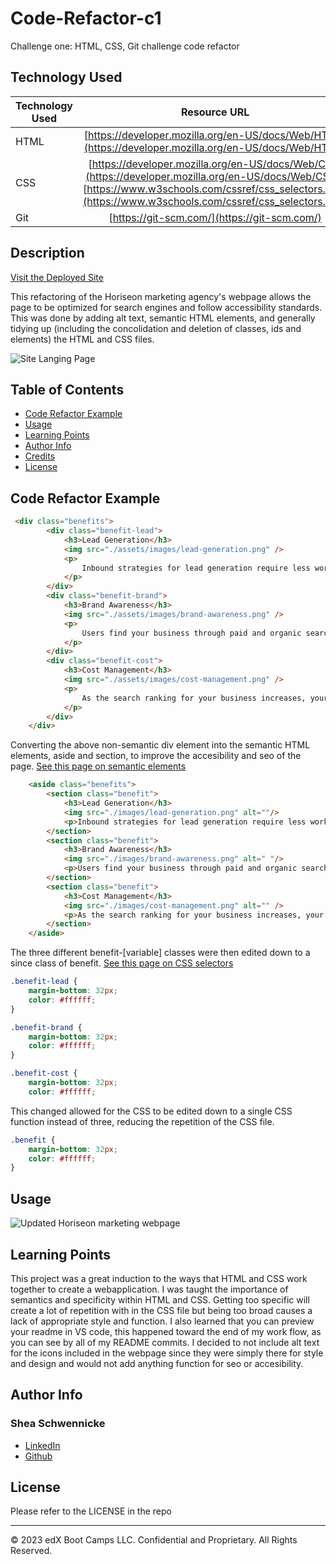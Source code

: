 # Code-Refactor-c1 
Challenge one: HTML, CSS, Git challenge code refactor 

## Technology Used 

| Technology Used         | Resource URL           | 
| ------------- |:-------------:| 
| HTML    | [https://developer.mozilla.org/en-US/docs/Web/HTML](https://developer.mozilla.org/en-US/docs/Web/HTML) | 
| CSS     | [https://developer.mozilla.org/en-US/docs/Web/CSS](https://developer.mozilla.org/en-US/docs/Web/CSS) , [https://www.w3schools.com/cssref/css_selectors.php](https://www.w3schools.com/cssref/css_selectors.php)   |   
| Git | [https://git-scm.com/](https://git-scm.com/)     |    

## Description 

[Visit the Deployed Site](https://sheaschwenn.github.io/Code-Refactor-c1/)

This refactoring of the Horiseon marketing agency's webpage allows the page to be optimized for search engines and follow accessibility standards. This was done by adding alt text, semantic HTML elements, and generally tidying up (including the concolidation and deletion of classes, ids and elements) the HTML and CSS files. 


![Site Langing Page](./images/horiseon-finished.gif)


## Table of Contents 


* [Code Refactor Example](#code-refactor-example)
* [Usage](#usage)
* [Learning Points](#learning-points)
* [Author Info](#author-info)
* [Credits](#credits)
* [License](#license)



## Code Refactor Example

```html
 <div class="benefits">
        <div class="benefit-lead">
            <h3>Lead Generation</h3>
            <img src="./assets/images/lead-generation.png" />
            <p>
                Inbound strategies for lead generation require less work for your business, bringing customers directly to your website.
            </p>
        </div>
        <div class="benefit-brand">
            <h3>Brand Awareness</h3>
            <img src="./assets/images/brand-awareness.png" />
            <p>
                Users find your business through paid and organic searches, increasing the search ranking and visibility for your business.
            </p>
        </div>
        <div class="benefit-cost">
            <h3>Cost Management</h3>
            <img src="./assets/images/cost-management.png" />
            <p>
                As the search ranking for your business increases, your advertising costs decrease, and you no longer need to advertise your page.
            </p>
        </div>
    </div>
```

Converting the above non-semantic div element into the semantic HTML elements, aside and section, to improve the accesibility and seo of the page.  [See this page on semantic elements](https://www.w3schools.com/html/html5_semantic_elements.asp)

```html
    <aside class="benefits">
        <section class="benefit">
            <h3>Lead Generation</h3>
            <img src="./images/lead-generation.png" alt=""/>
            <p>Inbound strategies for lead generation require less work for your business, bringing customers directly to your website.</p>
        </section>
        <section class="benefit">
            <h3>Brand Awareness</h3>
            <img src="./images/brand-awareness.png" alt=" "/>
            <p>Users find your business through paid and organic searches, increasing the search ranking and visibility for your business. </p>
        </section>
        <section class="benefit">
            <h3>Cost Management</h3>
            <img src="./images/cost-management.png" alt="" />
            <p>As the search ranking for your business increases, your advertising costs decrease, and you no longer need to advertise your page.</p>
        </section>
    </aside>

```

The three different benefit-[variable] classes were then edited down to a since class of benefit. [See this page on CSS selectors](https://www.w3schools.com/cssref/css_selectors.php)

```css
.benefit-lead {
    margin-bottom: 32px;
    color: #ffffff;
}

.benefit-brand {
    margin-bottom: 32px;
    color: #ffffff;
}

.benefit-cost {
    margin-bottom: 32px;
    color: #ffffff;
```

This changed allowed for the CSS to be edited down to a single CSS function instead of three, reducing the repetition of the CSS file. 

```css
.benefit {
    margin-bottom: 32px;
    color: #ffffff;
}
```

## Usage 


![Updated Horiseon marketing webpage](./images/horison-full-screen.png)



## Learning Points 

This project was a great induction to the ways that HTML and CSS work together to create a webapplication.  I was taught the importance of semantics and specificity within HTML and CSS. Getting too specific will create a lot of repetition with in the CSS file but being too broad causes a lack of appropriate style and function.  I also learned that you can preview your readme in VS code, this happened toward the end of my work flow, as you can see by all of my README commits. I decided to not include alt text for the icons included in the webpage since they were simply there for style and design and would not add anything function for seo or accesibility. 



## Author Info

### Shea Schwennicke 

* [LinkedIn](https://www.linkedin.com/in/shea-schwennicke-76a378210/)
* [Github](https://github.com/sheaschwenn)




## License

Please refer to the LICENSE in the repo


---

© 2023 edX Boot Camps LLC. Confidential and Proprietary. All Rights Reserved.